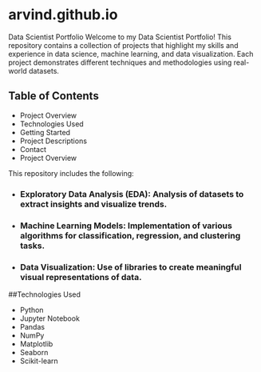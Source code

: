 # arvind.github.io
Data Scientist Portfolio
Welcome to my Data Scientist Portfolio! This repository contains a collection of projects that highlight my skills and experience in data science, machine learning, and data visualization. Each project demonstrates different techniques and methodologies using real-world datasets.

## Table of Contents
- Project Overview
- Technologies Used
- Getting Started
- Project Descriptions
- Contact
- Project Overview

This repository includes the following:
- ### Exploratory Data Analysis (EDA): Analysis of datasets to extract insights and visualize trends.
- ### Machine Learning Models: Implementation of various algorithms for classification, regression, and clustering tasks.
- ### Data Visualization: Use of libraries to create meaningful visual representations of data.

##Technologies Used
* Python
* Jupyter Notebook
* Pandas
* NumPy
* Matplotlib
* Seaborn
* Scikit-learn
